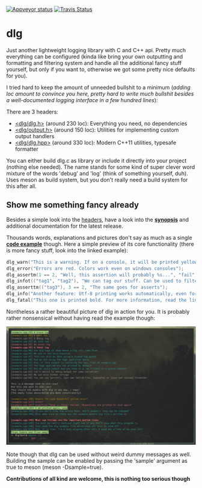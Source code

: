 [![Appveyor status](https://ci.appveyor.com/api/projects/status/an3isk91jx8vmwh6/branch/master?svg=true)](https://ci.appveyor.com/project/nyorain/dlg/branch/master)
[![Travis Status](https://travis-ci.org/nyorain/dlg.svg?branch=master)](https://travis-ci.org/nyorain/dlg)

dlg
===

Just another lightweight logging library with C and C++ api.
Pretty much everything can be configured (kinda like bring your own outputting
and formatting and filtering system and handle all the additional
fancy stuff yourself, but only if you want to, otherwise we got some
pretty nice defaults for you).

I tried hard to keep the amount of unneeded bullshit to a minimum (*adding loc
amount to convince you here, pretty hard to write much bullshit besides a
well-documented logging interface in a few hundred lines*):

There are 3 headers:

- [<dlg/dlg.h>](include/dlg/dlg.h) (around 230 loc): Everything you need, no dependencies
- [<dlg/output.h>](include/dlg/output.h) (around 150 loc): Utilities for implementing custom output handlers
- [<dlg/dlg.hpp>](include/dlg/dlg.hpp) (around 330 loc): Modern C++11 utilities, typesafe formatter

You can either build dlg.c as library or include it directly into your project
(nothing else needed).
The name stands for some kind of super clever word mixture of the words 'debug'
and 'log' (think of something yourself, duh). Uses meson as build system, but
you don't really need a build system for this after all.

## Show me something fancy already

Besides a simple look into the [headers](include/dlg), have a look into the
__[synopsis](docs/api.md)__ and additional documentation for the latest release.

Thousands words, explanations and pictures don't say as much as a single __[code example](docs/examples/example.cpp)__ though.
Here a simple preview of its core functionality (there is more fancy stuff, look into the linked example):

```c
dlg_warn("This is a warning. If on a console, it will be printed yellow");
dlg_error("Errors are red. Colors work even on windows consoles");
dlg_assertm(1 == 2, "Well, this assertion will probably %s...", "fail");
dlg_infot(("tag1", "tag2"), "We can tag our stuff. Can be used to filter/redirect messages");
dlg_asserttm(("tag3"), 3 == 2, "The same goes for asserts");
dlg_info("Another feature: Utf-8 printing works automatically, even for שׁǐŉďốẅś consoles");
dlg_fatal("This one is printed bold. For more information, read the linked example above already");
```

Nontheless a rather beautiful picture of dlg in action for you. It is probably rather nonsensical without
having read the example though:

![Here should a beautiful picture of dlg in action be erected. What a shame!](docs/examples/example.png)

Note though that dlg can be used without weird dummy messages as well.
Building the sample can be enabled by passing the 'sample' argument as true to meson (meson <build dir> -Dsample=true).

__Contributions of all kind are welcome, this is nothing too serious though__
